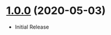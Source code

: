 <a name="1.0.0"></a>
# [1.0.0](https://github.com/flextype-plugins/form-admin) (2020-05-03)
* Initial Release
